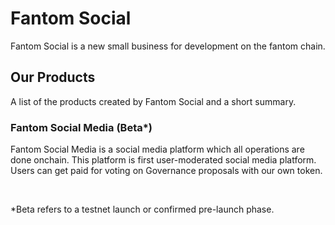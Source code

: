 <h1>Fantom Social</h1>
<p>Fantom Social is a new small business for development on the fantom chain. </p>
<h2>Our Products</h2>
<p>A list of the products created by Fantom Social and a short summary.</p>
<h3>Fantom Social Media (Beta*)</h3>
<p>Fantom Social Media is a social media platform which all operations are done onchain. This platform is first user-moderated social media platform. Users can get paid for voting on Governance proposals with our own token.</p>
<br>
<p>*Beta refers to a testnet launch or confirmed pre-launch phase.</p>
